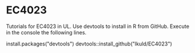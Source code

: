 # EC4023
Tutorials for EC4023 in UL.
Use devtools to install in R from GitHub. Execute in the console the following lines.

install.packages("devtools")
devtools::install_github("lkuld/EC4023")
